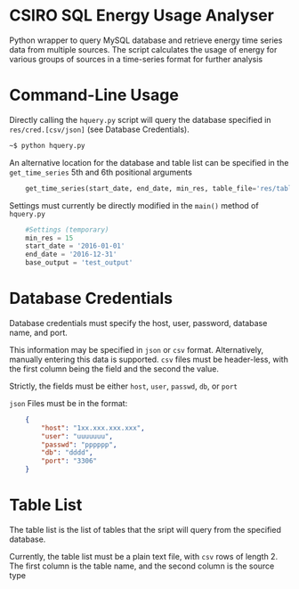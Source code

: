 # CSIRO SQL Energy Usage Analyser
Python wrapper to query MySQL database and retrieve energy time series data from multiple sources.
The script calculates the usage of energy for various groups of sources in a time-series format for further analysis

# Command-Line Usage

Directly calling the `hquery.py` script will query the database specified in `res/cred.[csv/json]` (see Database Credentials).

```bash
~$ python hquery.py
```

An alternative location for the database and table list can be specified in the `get_time_series` 5th and 6th positional arguments

```python
    get_time_series(start_date, end_date, min_res, table_file='res/table_list.txt', cred_file='res/cred.json')
```

Settings must currently be directly modified in the `main()` method of `hquery.py`

```python
    #Settings (temporary)
    min_res = 15
    start_date = '2016-01-01'
    end_date = '2016-12-31'
    base_output = 'test_output'
```

# Database Credentials

Database credentials must specify the host, user, password, database name, and port.

This information may be specified in `json` or `csv` format. Alternatively, manually entering this data is supported. `csv` files must be header-less, with the first column being the field and the second the value.

Strictly, the fields must be either `host`, `user`, `passwd`, `db`, or `port`

`json` Files must be in the format:

```json
    {
        "host": "1xx.xxx.xxx.xxx",
        "user": "uuuuuuu",
        "passwd": "pppppp",
        "db": "dddd",
        "port": "3306"
    }
```

# Table List
The table list is the list of tables that the sript will query from the specified database.

Currently, the table list must be a plain text file, with `csv` rows of length 2. The first column is the table name, and
the second column is the source type
